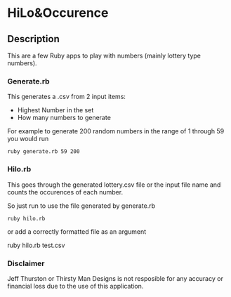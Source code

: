 # HiLo&Occurence

## Description

This are a few Ruby apps to play with numbers (mainly lottery type numbers). 

### Generate.rb

This generates a .csv from 2 input items:

* Highest Number in the set
* How many numbers to generate

For example to generate 200 random numbers in the range of 1 through 59 you would run    

    ruby generate.rb 59 200


### Hilo.rb

This goes through the generated lottery.csv file or the input file name and counts the occurences of each number.

So just run to use the file generated by generate.rb

    ruby hilo.rb

or add a correctly formatted file as an argument

   ruby hilo.rb test.csv


### Disclaimer
Jeff Thurston or Thirsty Man Designs is not resposible for any accuracy or financial loss due to the use of this application.
